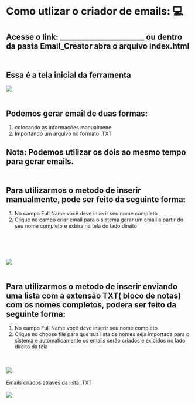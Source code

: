 # Como utlizar o criador de emails: 💻

## Acesse o link: _______________________ ou dentro da pasta  Email_Creator abra o arquivo index.html<br><br>
## Essa é a tela inicial da ferramenta
<img src="1.png"></img>
<br><br>
## Podemos gerar email de duas formas:
<ol>
  <li> colocando as informações manualmene</li>
  <li>Importando um arquivo no formato .TXT</li>
  </ol>
  
 ## Nota: Podemos utilizar os dois ao mesmo tempo para gerar emails.<br><br>
 ## Para utilizarmos o metodo de inserir manualmente, pode ser feito da seguinte forma:
 <ol>
    <li> No campo Full Name você deve inserir seu nome completo</li>
    <li> Clique no campo criar email para o sistema gerar um email a partir do seu nome completo e exbira na tela do lado direito</li><br><br>
  </ol> <br><br>  
     <img src="screenshot/InserindoDados"></img><br><br> 
 
  
 ## Para utilizarmos o metodo de inserir enviando uma lista com a extensão TXT( bloco de notas) com os nomes completos, podera ser feito da seguinte forma:
 <ol>
    <li> No campo Full Name você deve inserir seu nome completo</li>
    <li> Clique no choose file para que sua lista de nomes seja importada para o sistema e automaticamente os emails serão criados e exibidos no lado direito da    tela</li>
  </ol>
  <br><br>
       <img src="screenshot/InserindoLista"></img><br><br>
 Emails criados atraves da lista .TXT <br><br>
       <img src="screenshot/dadosDireita"></img><br><br>
  
